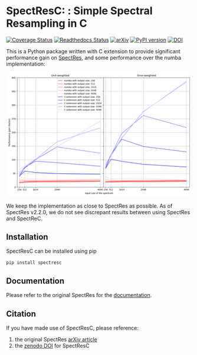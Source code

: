 # SpectResC: : Simple Spectral Resampling in C
[![Coverage Status](https://coveralls.io/repos/github/cylammarco/SpectResC/badge.svg?branch=main)](https://coveralls.io/github/cylammarco/SpectResC?branch=main)
[![Readthedocs Status](https://readthedocs.org/projects/spectres/badge/?version=latest&style=flat)](https://spectres.readthedocs.io)
[![arXiv](https://img.shields.io/badge/arXiv-1705.05165-00ff00.svg)](https://arxiv.org/abs/1705.05165)
[![PyPI version](https://badge.fury.io/py/spectresc.svg)](https://badge.fury.io/py/spectresc)
[![DOI](https://zenodo.org/badge/DOI/10.5281/zenodo.7863171.svg)](https://doi.org/10.5281/zenodo.7863171)

This is a Python package written with C extension to provide significant performance gain on [SpectRes](https://github.com/ACCarnall/SpectRes), and some performance over the numba implementation:

![alt text](https://github.com/cylammarco/SpectResC/blob/main/speed_test/speed_test.png?raw=true)

We keep the implementation as close to SpectRes as possible. As of SpectRes v2.2.0, we do not see discrepant results between using SpectRes and SpectReC.

## Installation

SpectResC can be installed using pip

```
pip install spectresc
```

## Documentation

Please refer to the original SpectRes for the [documentation](https://spectres.readthedocs.io).

## Citation

If you have made use of SpectResC, please reference:

1. the original SpectRes [arXiv article](https://arxiv.org/abs/1705.05165)
2. the [zenodo DOI](https://zenodo.org/record/7863171) for SpectResC
